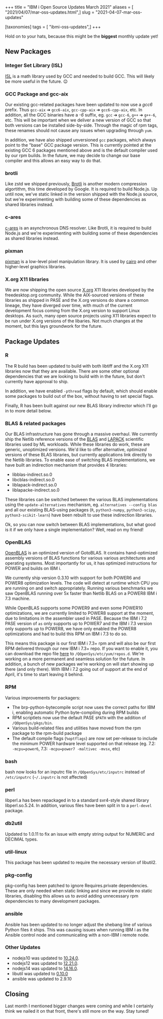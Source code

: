 +++
title = "IBM i Open Source Updates March 2021"
aliases = [ "2021/04/07/mar-oss-updates.html",]
slug = "2021-04-07-mar-oss-updates"

[taxonomies]
tags = [ "ibmi-oss-updates",]
+++

Hold on to your hats, because this might be the **biggest** monthly update yet!

<!-- more -->

## New Packages

### Integer Set Library (ISL)

[ISL](http://isl.gforge.inria.fr/) is a math library used by GCC and needed to build GCC. This will likely be more useful in the future. :wink:

### GCC Package and gcc-aix

Our existing gcc-related packages have been updated to now use a _gcc6_ prefix. Thus `gcc‑aix`&nbsp;➔&nbsp;`gcc6‑aix`, `gcc‑cpp‑aix`&nbsp;➔&nbsp;`gcc6‑cpp‑aix`, etc. In addition, all the GCC binaries have a _-6_ suffix, eg. `gcc`&nbsp;➔&nbsp;`gcc‑6`, `g++`&nbsp;➔&nbsp;`g++‑6`, etc. This will be important when we deliver a new version of GCC so that both versions can be installed side-by-side. Through the magic of rpm tags, these renames should not cause any issues when upgrading through `yum`.

In addition, we have also shipped unversioned `gcc` packages, which always point to the "base" GCC package version. This is currently pointed at the existing GCC 6 packages mentioned above and is the default compiler used by our rpm builds. In the future, we may decide to change our base compiler and this allows an easy way to do that.

### brotli

Like zstd we shipped previously, [Brotli](https://github.com/google/brotli#introduction) is another modern compression algortithm, this time developed by Google. It is required to build Node.js. Up until now, we've static linked in the version shipped with the Node.js source, but we're experimenting with building some of these dependencies as shared libraries instead.

### c-ares

[c-ares](https://c-ares.haxx.se) is an asynchronous DNS resolver. Like Brotli, it is required to build Node.js and we're experimenting with building some of these dependencies as shared libraries instead.

### pixman

[pixman](http://pixman.org/) is a low-level pixel manipulation library. It is used by [cairo](https://www.cairographics.org/) and other higher-level graphics libraries.

### X.org X11 libraries

We are now shipping the open source [X.org](https://www.x.org/wiki/) X11 libraries developed by the freedesktop.org community. While the AIX-sourced versions of these libraries as shipped in PASE and the X.org versions do share a common lineage, they have diverged over time, with much of the current development focus coming from the X.org version to support Linux desktops. As such, many open source projects using X11 libraries expect to be run under X.org versions of the libaries. Not much changes at the moment, but this lays groundwork for the future.

## Package Updates

### R

The R build has been updated to build with both libtiff and the X.org X11 libraries now that they are available. There are some other optional dependencies that we are looking to build with in the future, but don't currently have approval to ship.

In addition, we have enabled `-pthread` flags by default, which should enable some packages to build out of the box, without having to set special flags.

Finally, R has been built against our new BLAS library indirector which I'll go in to more detail below.

### BLAS & related packages

Our BLAS infrastructure has gone through a massive overhaul. We currently ship the Netlib reference versions of the [BLAS](https://www.netlib.org/blas/) and [LAPACK](http://www.netlib.org/lapack/) scientific libraries used by ML workloads. While these libraries do work, these are generic, unoptimized versions. We'd like to offer alternative, _optimized_ versions of these BLAS libraries, but currently applications link directly to the Netlib libraries. To enable ease of switching BLAS implementations, we have built an indirection mechanism that provides 4 libraries:

- libblas-indirect.so.0
- libcblas-indirect.so.0
- liblapack-indirect.so.0
- liblapacke-indirect.so.0

These libraries can be switched between the various BLAS implementations using the `update-alternatives` mechanism, eg. `alternatives --config blas` and all our existing BLAS-using packages (`R`, `python3-numpy`, `python3-scipy`, `python3-scikit-learn`) have been rebuilt to use these indirection libraries.

Ok, so you can now switch between BLAS implementations, but what good is it if we only have a single implementation? Well, read on my friend!

### OpenBLAS

[OpenBLAS](http://www.openblas.net/) is an optimized version of GotoBLAS. It contains hand-optimized assembly versions of BLAS functions for various various architectures and operating systems. Most importantly for us, it has optimized instructions for POWER and builds on IBM i.

We currently ship version 0.3.10 with support for both POWER6 and POWER8 optimization levels. The code will detect at runtime which CPU you are running on and switch appropriately. Running various benchmarks we saw OpenBLAS running over 5x faster than Netlib BLAS on a POWER8 IBM i 7.3 machine.

While OpenBLAS supports some POWER9 and even some POWER10 optimizations, we are currently limited to POWER8 support at the moment, due to limitations in the assembler used in PASE. Because the IBM i 7.2 PASE version of `as` only supports up to POWER7 and the IBM i 7.3 version only supports up to POWER8, we have only enabled the POWER8 optimizations and had to build this RPM on IBM i 7.3 to do so.

This means this package is our first IBM i 7.3+ rpm and will also be our first RPM delivered through our new IBM i 7.3+ repo. If you want to enable it, you can download the repo file [here](https://public.dhe.ibm.com/software/ibmi/products/pase/rpms/ibm-7.3.repo) to `/QOpenSys/etc/yum/repos.d`. We're working on a more permanent and seamless solution for the future. In addition, a bunch of new packages we're working on will start showing up there (and only there). With IBM i 7.2 going out of support at the end of April, it's time to start leaving it behind.

### RPM

Various improvements for packagers:

- The brp-python-bytecompile script now uses the correct paths for IBM i, enabling automatic Python byte-compiling during RPM builds
- RPM scriptlets now use the default PASE `$PATH` with the addition of `/QOpenSys/pkgs/bin`.
- Various build-related files and utilities have moved from the rpm package to the rpm-build package
- The default compile flags (`%optflags`) are now set per-release to include the minimum POWER hardware level supported on that release (eg. 7.2: `-mcpu=power6`, 7.3: `-mcpu=power7 -maltivec -mvsx`, etc)

### bash

bash now looks for an inputrc file in `/QOpenSys/etc/inputrc` instead of `/etc/inputrc` (`~/.inputrc` is not affected)

### perl

libperl.a has been repackaged in to a standard svr4-style shared library libperl.so.5.24. In addition, various files have been split in to a `perl-devel` package.

### db2util

Updated to 1.0.11 to fix an issue with empty string output for NUMERIC and DECIMAL types.

### util-linux

This package has been updated to require the necessary version of libutil2.

### pkg-config

pkg-config has been patched to ignore Requires.private dependencies. These are only needed when static linking and since we provide no static libraries, disabling this allows us to avoid adding unnecessary rpm dependencies to many development packages.

### ansible

Ansible has been updated to no longer adjust the shebang line of various Python files it ships. This was causing issues when running IBM i as the Ansible control node and communicating with a non-IBM i remote node.

### Other Updates

- nodejs10 was updated to [10.24.0](https://nodejs.org/en/blog/release/v10.24.0/).
- nodejs12 was updated to [12.21.0](https://nodejs.org/en/blog/release/v12.21.0/).
- nodejs14 was updated to [14.16.0](https://nodejs.org/en/blog/release/v14.16.0/).
- libutil was updated to [0.10.0](https://github.com/IBM/portlibfori/releases/tag/0.10.0)
- ansible was updated to 2.9.10

## Closing

Last month I mentioned bigger changes were coming and while I certainly think we nailed it on that front, there's still more on the way. Stay tuned!
